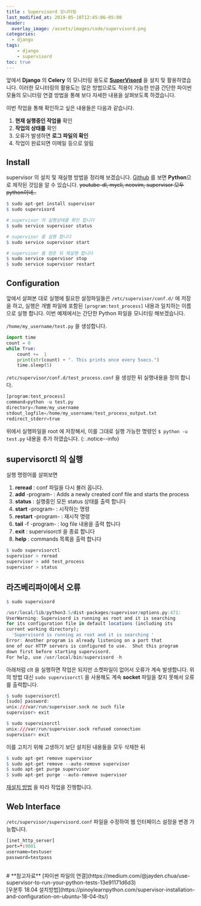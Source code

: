 ```yaml
---
title : Supervisord 모니터링
last_modified_at: 2019-05-10T12:45:06-05:00
header:
  overlay_image: /assets/images/code/supervisord.png
categories:
  - django
tags: 
    - django 
    - supervisord
toc: true 
---
```


앞에서 **Django** 의 **Celery** 의 모니터링 용도로 **[SuperVisord](http://supervisord.org/)** 을 설치 및 활용하였습니다. 이러한 모니터링의 활용도는 많은 방법으로도 적용이 가능한 만큼 간단한 파이썬 모듈의 모니터링 연결 방법을 통해 보다 자세한 내용을 살펴보도록 하겠습니다.

이번 작업을 통해 확인하고 싶은 내용들은 다음과 같습니다.
1. **현재 실행중인 작업을** 확인
2. **작업의 상태를** 확인
3. 오류가 발생하면 **로그 파일의 확인** 
4. 작업이 완료되면 이메일 등으로 알림 

## Install 
supervisor 의 설치 및 재실행 방법을 정리해 보겠습니다. [Github](https://github.com/Supervisor/supervisor)  를 보면 **Python**으로 제작된 것임을 알 수 있습니다. <strike>youtube-dl, mycli, neovim, supervisor 모두 python이네..</strike>

```r
$ sudo apt-get install supervisor
$ sudo supervisord

# supervisor 의 실행상태를 확인 합니다
$ sudo service supervisor status

# supervisor 를 실행 합니다
$ sudo service supervisor start

# supervisor 를 멈춘 뒤 재실행 합니다
$ sudo service supervisor stop
$ sudo service supervisor restart
```

## Configuration

앞에서 살펴본 대로 실행에 필요한 설정파일들은 `/etc/supervisor/conf.d/` 에 저장을 하고, 실행은 개별 파일에 포함된 `[program:test_process]` 내용과 일치하는 이름으로 실행 합니다. 이번 예제에서는 간단한 Python 파일을 모니터링 해보겠습니다.

`/home/my_username/test.py` 을 생성합니다.
```python
import time
count = 0
while True:
    count +=  1
    print(str(count) + ". This prints once every 5secs.")
    time.sleep(5)
```

`/etc/supervisor/conf.d/test_process.conf` 을 생성한 뒤 실행내용을 정의 합니다.
```python
[program:test_process]
command=python -u test.py
directory=/home/my_username
stdout_logfile=/home/my_username/test_process_output.txt
redirect_stderr=true
```
위에서 실행파일을 root 에 저장해서, 이를 그대로 실행 가능한 명령인 `$ python -u test.py` 내용을 추가 하였습니다.
{: .notice--info}

## supervisorctl 의 실행

실행 명령어를 살펴보면
1. **reread** : conf 파일을 다시 불러 옵니다.
2. **add** -program- : Adds a newly created conf file and starts the process
3. **status** : 실행중인 모든 status 상태를 출력 합니다
4. **start** -program- : 시작하는 명령
5. **restart** -program- : 재시작 명령
6. **tail** -f -program- : log file 내용을 출력 합니다
7. **exit** : supervisorctl 을 종료 합니다
8. **help** : commands 목록을 출력 합니다

```r
$ sudo supervisorctl
supervisor > reread
supervisor > add test_process
supervisor > status
```

## 라즈베리파이에서 오류

```r
$ sudo supervisord 

/usr/local/lib/python3.5/dist-packages/supervisor/options.py:471: 
UserWarning: Supervisord is running as root and it is searching 
for its configuration file in default locations (including its 
current working directory);
  'Supervisord is running as root and it is searching '
Error: Another program is already listening on a port that 
one of our HTTP servers is configured to use.  Shut this program 
down first before starting supervisord.
For help, use /usr/local/bin/supervisord -h
```

아래처럼 clt 을 실행하면 작업은 되지만 소켓파일이 없어서 오류가 계속 발생합니다. 위의 방법 대신 `sudo supervisorctl` 을 사용해도 계속 **socket** 파일을 찾지 못해서 오류를 출력합니다.

```r
$ sudo supervisorctl 
[sudo] password: 
unix:///var/run/supervisor.sock no such file
supervisor> exit

$ sudo supervisorctl                 
unix:///var/run/supervisor.sock refused connection
supervisor> exit
```

이를 고치기 위해 고생하기 보단 설치된 내용들을 모두 삭제한 뒤 

```r
$ sudo apt-get remove supervisor
$ sudo apt-get remove --auto-remove supervisor
$ sudo apt-get purge supervisor
$ sudo apt-get purge --auto-remove supervisor
```

[재설치 방법](https://www.vultr.com/docs/installing-and-configuring-supervisor-on-ubuntu-16-04) 을 따라 작업을 진행합니다.

## Web Interface

`/etc/supervisor/supervisord.conf` 파일을 수정하여 웹 인터페이스 설정을 변경 가능합니다.

```r
[inet_http_server]
port=*:9001
username=testuser
password=testpass
```

<br/>
# **참고자료**
[파이썬 파일의 연결](https://medium.com/@jayden.chua/use-supervisor-to-run-your-python-tests-13e91171d6d3)<br/>
[우분투 18.04 설치방법](https://pinoylearnpython.com/supervisor-installation-and-configuration-on-ubuntu-18-04-lts/)<br/>